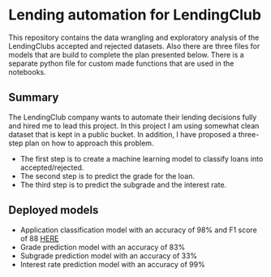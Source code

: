 # Lending automation for LendingClub

This repository contains the data wrangling and exploratory analysis of the LendingClubs accepted and rejected datasets. Also there are three files for models that are build to complete the plan presented below. There is a separate python file for custom made functions that are used in the notebooks.

## Summary

The LendingClub company wants to automate their lending decisions fully and hired me to lead this project. In this project I am using somewhat clean dataset that is kept in a public bucket. In addition, I have proposed a three-step plan on how to approach this problem.  
- The first step is to create a machine learning model to classify loans into accepted/rejected.  
- The second step is to predict the grade for the loan.  
- The third step is to predict the subgrade and the interest rate.  

## Deployed models

- Application classification model with an accuracy of 98% and F1 score of 88 [HERE](https://loan-application-service-etzmwl27qq-lm.a.run.app/docs)
- Grade prediction model with an accuracy of 83% 
- Subgrade prediction model with an accuracy of 33%
- Interest rate prediction model with an accuracy of 99%